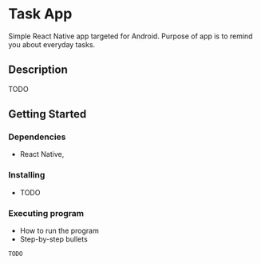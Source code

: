 # Task App 

Simple React Native app targeted for Android. Purpose of app is to remind you about everyday tasks. 

## Description

TODO

## Getting Started

### Dependencies

* React Native, 

### Installing

* TODO

### Executing program

* How to run the program
* Step-by-step bullets
```
TODO
```

